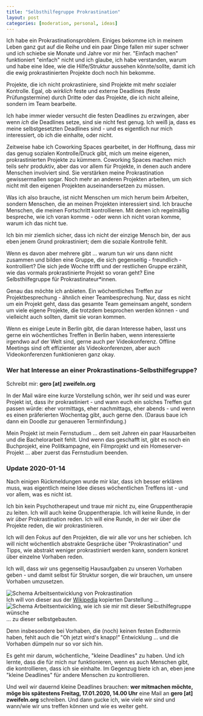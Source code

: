 ```yaml
---
title: "Selbsthilfegruppe Prokrastination"
layout: post
categories: [moderation, personal, ideas]
---
```

Ich habe ein Prokrastinationsproblem.
Einiges bekomme ich in meinem Leben ganz gut auf die Reihe und ein paar Dinge fallen mir super schwer und ich schiebe sie Monate und Jahre vor mir her. "Einfach machen" funktioniert "einfach" nicht und ich glaube, ich habe verstanden, warum und habe eine Idee, wie die Hilfe/Struktur aussehen könnte/sollte, damit ich die ewig prokrastinierten Projekte doch noch hin bekomme.

Projekte, die ich nicht prokrastiniere, sind Projekte mit mehr sozialer Kontrolle. Egal, ob *wirklich* feste und externe Deadlines (feste Prüfungstermine) durch Dritte oder das Projekte, die ich nicht alleine, sondern im Team bearbeite.

Ich habe immer wieder versucht die festen Deadlines zu erzwingen, aber wenn *ich* die Deadlines setze, sind sie nicht fest genug. Ich weiß ja, dass es meine selbstgesetzten Deadlines sind - und es eigentlich nur mich interessiert, ob ich die einhalte, oder nicht.

Zeitweise habe ich Coworking Spaces gearbeitet, in der Hoffnung, dass mir das genug sozialen Kontrolle/Druck gibt, mich um meine eigenen, prokrastinierten Projekte zu kümmern. Coworking Spaces machen mich teils sehr produktiv, aber das vor allem für Projekte, in denen auch andere Menschen involviert sind. Sie verstärken meine Prokrastination gewissermaßen sogar. Noch mehr an anderen Projekten arbeiten, um sich nicht mit den eigenen Projekten auseinandersetzen zu müssen.

Was ich also brauche, ist nicht Menschen um mich herum beim Arbeiten, sondern Menschen, die an meinen Projekten interessiert sind. Ich brauche Menschen, die meinen Fortschritt kontrollieren. Mit denen ich regelmäßig bespreche, wie ich voran komme - oder wenn ich nicht voran komme, warum ich das nicht tue.

Ich bin mir ziemlich sicher, dass ich nicht der einzige Mensch bin, der aus eben jenem Grund prokrastiniert; dem die soziale Kontrolle fehlt.

Wenn es davon aber mehrere gibt … warum tun wir uns dann nicht zusammen und bilden eine Gruppe, die sich gegenseitig - freundlich - kontrolliert?
Die sich jede Woche trifft und der restlichen Gruppe erzählt, wie das vormals prokrastinierte Projekt so voran geht?
Eine Selbsthilfegruppe für Prokrastinateur\*innen.

Genau das möchte ich anbieten. Ein wöchentliches Treffen zur Projektbesprechung - ähnlich einer Teambesprechung. Nur, dass es nicht um ein Projekt geht, dass das gesamte Team gemeinsam angeht, sondern um viele eigene Projekte, die trotzdem besprochen werden können - und vielleicht auch sollten, damit sie voran kommen.

Wenn es einige Leute in Berlin gibt, die daran Interesse haben, lasst uns gerne ein wöchentliches Treffen in Berlin haben, wenn interessierte irgendwo auf der Welt sind, gerne auch per Videokonferenz.
Offline Meetings sind oft effizienter als Videokonferenzen, aber auch Videokonferenzen funktionieren ganz okay.

### Wer hat Interesse an einer Prokrastinations-Selbsthilfegruppe?
Schreibt mir: **gero [at] zweifeln.org**

In der Mail wäre eine kurze Vorstellung schön, wer ihr seid und was eurer Projekt ist, dass ihr prokrastiniert - und wann euch ein solches Treffen gut passen würde: eher vormittags, eher nachmittags, eher abends - und wenn es einen präferierten Wochentag gibt, auch gerne den.
(Daraus baue ich dann ein Doodle zur genaueren Terminfindung.)

Mein Projekt ist mein Fernstudium … dem seit Jahren ein paar Hausarbeiten und die Bachelorarbeit fehlt. Und wenn das geschafft ist, gibt es noch ein Buchprojekt, eine Politkampagne, ein Filmprojekt und ein Homeserver-Projekt … aber zuerst das Fernstudium beenden.

### Update 2020-01-14

Nach einigen Rückmeldungen wurde mir klar, dass ich besser erklären muss, was eigentlich meine Idee dieses wöchentlichen Treffens ist - und vor allem, was es nicht ist.

Ich bin kein Psychotherapeut und traue mir nicht zu, eine Gruppentherapie zu leiten. Ich will auch keine Gruppentherapie. Ich will keine Runde, in der wir *über* Prokrastination reden.
Ich will eine Runde, in der wir über die Projekte reden, die wir prokrastinieren.

Ich will den Fokus auf den Projekten, die wir alle vor uns her schieben. Ich will nicht wöchentlich abstrakte Gespräche über "Prokrastination" und Tipps, wie abstrakt weniger prokrastiniert werden kann, sondern konkret über einzelne Vorhaben reden.

Ich will, dass wir uns gegenseitig Hausaufgaben zu unseren Vorhaben geben - und damit selbst für Struktur sorgen, die wir brauchen, um unsere Vorhaben umzusetzen.


<div class="img_left">
	<img src="{{ site.url }}/images/posts/Studentensyndrom.png" alt="Schema Arbeitsentwicklung von Prokrastination"><br>
	Ich will von dieser aus der <a href="https://de.wikipedia.org/wiki/Prokrastination">Wikipedia</a> kopierten Darstellung …
</div>

<div class="img_left">
	<img src="{{ site.url }}/images/posts/Selbsthilfegruppe Prokrastination.png" alt="Schema Arbeitsentwickling, wie ich sie mir mit dieser Selbsthilfegruppe wünsche"><br>
	… zu dieser selbstgebauten.
</div>

Denn insbesondere bei Vorhaben, die (noch) keinen festen Endtermin haben, fehlt auch die "Oh jetzt wird's knapp!" Entwicklung … und die Vorhaben dümpeln nur so vor sich hin.

Es geht mir darum, wöchentliche, "kleine Deadlines" zu haben. Und ich lernte, dass die für mich nur funktionieren, wenn es auch Menschen gibt, die kontrollieren, dass ich sie einhalte.
Im Gegenzug biete ich an, eben jene "kleine Deadlines" für andere Menschen zu kontrollieren.

Und weil wir dauernd kleine Deadlines brauchen: **wer mitmachen möchte, möge bis spätestens Freitag, 17.01.2020, 14.00 Uhr**  eine Mail an **gero [at] zweifeln.org** schreiben. Und dann gucke ich, wie viele wir sind und wann/wie wir uns treffen können und wie es weiter geht.